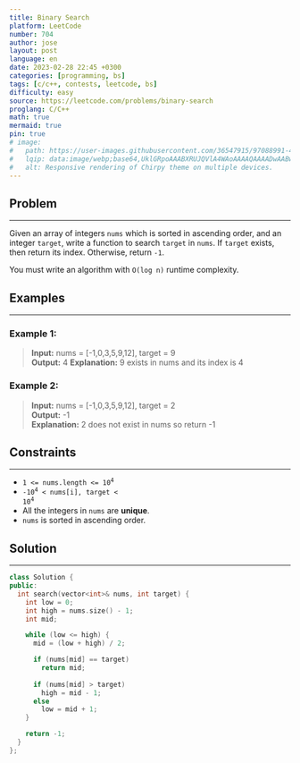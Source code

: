 ```yaml
---
title: Binary Search
platform: LeetCode
number: 704
author: jose
layout: post
language: en
date: 2023-02-28 22:45 +0300
categories: [programming, bs]
tags: [c/c++, contests, leetcode, bs]
difficulty: easy
source: https://leetcode.com/problems/binary-search
proglang: C/C++
math: true
mermaid: true
pin: true
# image:
#   path: https://user-images.githubusercontent.com/36547915/97088991-45da5d00-1652-11eb-900f-80d106540f4f.png
#   lqip: data:image/webp;base64,UklGRpoAAABXRUJQVlA4WAoAAAAQAAAADwAABwAAQUxQSDIAAAARL0AmbZurmr57yyIiqE8oiG0bejIYEQTgqiDA9vqnsUSI6H+oAERp2HZ65qP/VIAWAFZQOCBCAAAA8AEAnQEqEAAIAAVAfCWkAALp8sF8rgRgAP7o9FDvMCkMde9PK7euH5M1m6VWoDXf2FkP3BqV0ZYbO6NA/VFIAAAA
#   alt: Responsive rendering of Chirpy theme on multiple devices.
---
```

## Problem
---
Given an array of integers `nums` which is sorted in ascending order, and an integer `target`, write a function to search `target` in `nums`. If `target` exists, then return its index. Otherwise, return `-1`.  

You must write an algorithm with `O(log n)` runtime complexity.  

## Examples
---
### **Example 1:**  
>**Input:** nums = [-1,0,3,5,9,12], target = 9  
>**Output:** 4
>**Explanation:** 9 exists in nums and its index is 4  

### **Example 2:**  
>**Input:** nums = [-1,0,3,5,9,12], target = 2  
>**Output:** -1  
>**Explanation:** 2 does not exist in nums so return -1  

## Constraints
---
- <code>1 <= nums.length <= 10<sup>4</sup></code>
- <code>-10<sup>4</sup> < nums[i], target < 10<sup>4</sup></code>
- All the integers in `nums` are **unique**.
- `nums` is sorted in ascending order.

## Solution
---
```c++
class Solution {
public:
  int search(vector<int>& nums, int target) {
    int low = 0;
    int high = nums.size() - 1;
    int mid;

    while (low <= high) {
      mid = (low + high) / 2;

      if (nums[mid] == target)
        return mid;
            
      if (nums[mid] > target)
        high = mid - 1;
      else
        low = mid + 1;
    }

    return -1;   
  }
};
```
